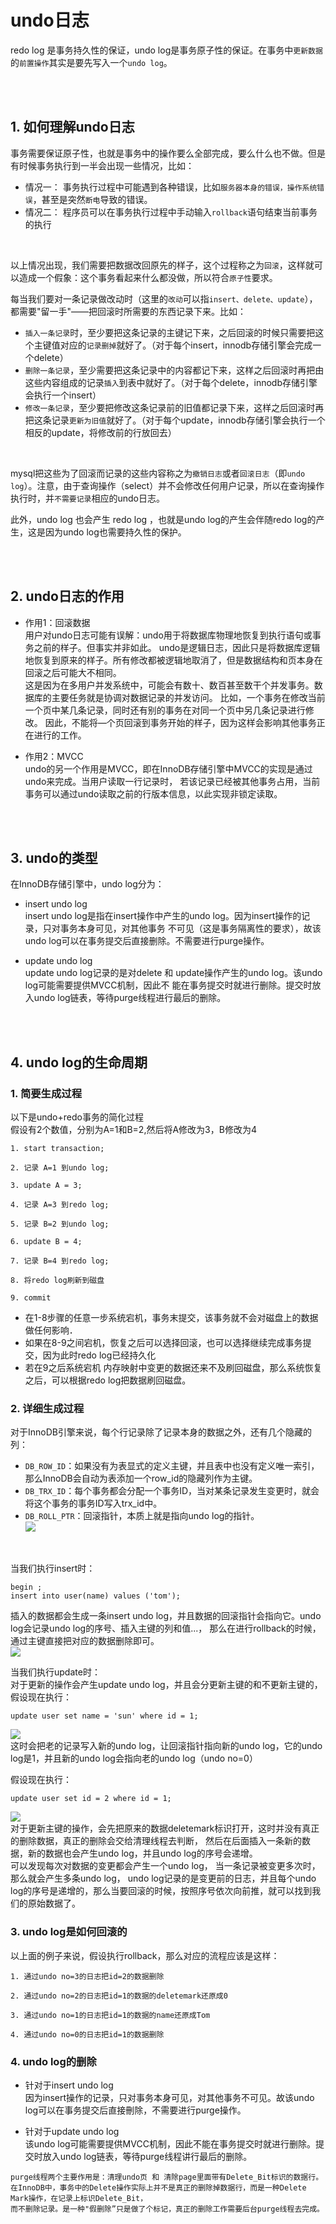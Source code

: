 # undo日志
redo log 是事务持久性的保证，undo log是事务原子性的保证。在事务中```更新数据```的```前置操作```其实是要先写入一个```undo log```。

<br/><br/>
## 1. 如何理解undo日志
事务需要保证原子性，也就是事务中的操作要么全部完成，要么什么也不做。但是有时候事务执行到一半会出现一些情况，比如：
+ 情况一： 事务执行过程中可能遇到各种错误，比如```服务器本身的错误，操作系统错误```，甚至是突然```断电```导致的错误。
+ 情况二： 程序员可以在事务执行过程中手动输入```rollback```语句结束当前事务的执行
<br/>
  

以上情况出现，我们需要把数据改回原先的样子，这个过程称之为```回滚```，这样就可以造成一个假象：这个事务看起来什么都没做，所以符合```原子性```要求。
<br>

每当我们要对一条记录做改动时（这里的```改动```可以指```insert、delete、update```），都需要"留一手"——把回滚时所需要的东西记录下来。比如：
+ ```插入一条记录```时，至少要把这条记录的主键记下来，之后回滚的时候只需要把这个主键值对应的```记录删掉```就好了。（对于每个insert，innodb存储引擎会完成一个delete）
+ ```删除一条记录```，至少需要把这条记录中的内容都记下来，这样之后回滚时再把由这些内容组成的记录```插入```到表中就好了。（对于每个delete，innodb存储引擎会执行一个insert）
+ ```修改一条记录```，至少要把修改这条记录前的旧值都记录下来，这样之后回滚时再把这条记录```更新为旧值```就好了。（对于每个update，innodb存储引擎会执行一个相反的update，将修改前的行放回去）
<br>
  
mysql把这些为了回滚而记录的这些内容称之为```撤销日志```或者```回滚日志```（即```undo log```）。注意，由于查询操作（select）并不会修改任何用户记录，所以在查询操作执行时，并```不需要记录```相应的undo日志。
<br>

此外，undo log 也会产生 redo log ，也就是undo log的产生会伴随redo log的产生，这是因为undo log也需要持久性的保护。




<br/><br/>
## 2. undo日志的作用
+ 作用1：回滚数据 <br>
  用户对undo日志可能有误解：undo用于将数据库物理地恢复到执行语句或事务之前的样子。但事实并非如此。
  undo是逻辑日志，因此只是将数据库逻辑地恢复到原来的样子。所有修改都被逻辑地取消了，但是数据结构和页本身在回滚之后可能大不相同。
  <br>
  这是因为在多用户并发系统中，可能会有数十、数百甚至数干个并发事务。数据库的主要任务就是协调对数据记录的并发访问。
  比如，一个事务在修改当前一个页中某几条记录，同时还有别的事务在对同一个页中另几条记录进行修改。
  因此，不能将—个页回滚到事务开始的样子，因为这样会影响其他事务正在进行的工作。
  

+ 作用2：MVCC <br>
  undo的另一个作用是MVCC，即在InnoDB存储引擎中MVCC的实现是通过undo来完成。当用户读取一行记录时，
  若该记录已经被其他事务占用，当前事务可以通过undo读取之前的行版本信息，以此实现非锁定读取。



<br/><br/>
## 3. undo的类型
在InnoDB存储引擎中，undo log分为：

+ insert undo log <br>
  insert undo log是指在insert操作中产生的undo log。因为insert操作的记录，只对事务本身可见，对其他事务
  不可见（这是事务隔离性的要求），故该undo log可以在事务提交后直接删除。不需要进行purge操作。
  

+ update undo log <br>
  update undo log记录的是对delete 和 update操作产生的undo log。该undo log可能需要提供MVCC机制，因此不
  能在事务提交时就进行删除。提交时放入undo log链表，等待purge线程进行最后的删除。



<br/><br/>
## 4. undo log的生命周期
### 1. 简要生成过程
以下是undo+redo事务的简化过程 <br>
假设有2个数值，分别为A=1和B=2,然后将A修改为3，B修改为4
```text
1. start transaction;

2. 记录 A=1 到undo log;

3. update A = 3;

4. 记录 A=3 到redo log;

5. 记录 B=2 到undo log;

6. update B = 4;

7. 记录 B=4 到redo log;

8. 将redo log刷新到磁盘

9. commit
```
+ 在1-8步骤的任意一步系统宕机，事务末提交，该事务就不会对磁盘上的数据做任何影响． 
+ 如果在8-9之间宕机，恢复之后可以选择回滚，也可以选择继续完成事务提交，因为此时redo log已经持久化
+ 若在9之后系统宕机 内存映射中变更的数据还来不及刷回磁盘，那么系统恢复之后，可以根据redo log把数据刷回磁盘。


### 2. 详细生成过程
对于InnoDB引擎来说，每个行记录除了记录本身的数据之外，还有几个隐藏的列：
+ ```DB_ROW_ID```：如果没有为表显式的定义主键，并且表中也没有定义唯一索引，那么InnoDB会自动为表添加一个row_id的隐藏列作为主键。
+ ```DB_TRX_ID```：每个事务都会分配一个事务ID，当对某条记录发生变更时，就会将这个事务的事务ID写入trx_id中。
+ ```DB_ROLL_PTR```：回滚指针，本质上就是指向undo log的指针。<br>
![](.mysql_undo_log_images/三个隐藏列.png)
<br>
  
当我们执行insert时：
```mysql
begin ;
insert into user(name) values ('tom');
```
插入的数据都会生成一条insert undo log，并且数据的回滚指针会指向它。undo log会记录undo log的序号、插入主键的列和值...，
那么在进行rollback的时候，通过主键直接把对应的数据删除即可。<br>
![](.mysql_undo_log_images/insert时的undo_log.png)
<br>

当我们执行update时：<br>
对于更新的操作会产生update undo log，并且会分更新主键的和不更新主键的，假设现在执行：
```mysql
update user set name = 'sun' where id = 1;
```
![](.mysql_undo_log_images/update时的undo_log.png)
<br>
这时会把老的记录写入新的undo log，让回滚指针指向新的undo log，它的undo log是1，并且新的undo log会指向老的undo log（undo no=0）

假设现在执行：
```mysql
update user set id = 2 where id = 1;
```
![](.mysql_undo_log_images/更新主键时的undo_log.png)
<br>
对于更新主键的操作，会先把原来的数据deletemark标识打开，这时并没有真正的删除数据，真正的删除会交给清理线程去判断，
然后在后面插入一条新的数据，新的数据也会产生undo log，并且undo log的序号会递增。
<br>
可以发现每次对数据的变更都会产生一个undo log， 当一条记录被变更多次时，那么就会产生多条undo log，
undo log记录的是变更前的日志，并且每个undo log的序号是递增的，那么当要回滚的时候，按照序号依次向前推，就可以找到我们的原始数据了。


### 3. undo log是如何回滚的
以上面的例子来说，假设执行rollback，那么对应的流程应该是这样：
```text
1. 通过undo no=3的日志把id=2的数据删除

2. 通过undo no=2的日志把id=1的数据的deletemark还原成0

3. 通过undo no=1的日志把id=1的数据的name还原成Tom

4. 通过undo no=0的日志把id=1的数据删除
```


### 4. undo log的删除
+ 针对于insert undo log <br>
  因为insert操作的记录，只对事务本身可见，对其他事务不可见。故该undo log可以在事务提交后直接刪除，不需要进行purge操作。
  

+ 针对于update undo log <br>
  该undo log可能需要提供MVCC机制，因此不能在事务提交时就进行删除。提交时放入undo log链表，等待purge线程讲行最后的删除。


```text
purge线程两个主要作用是：清理undo页 和 清除page里面带有Delete_Bit标识的数据行。
在InnoDB中，事务中的Delete操作实际上并不是真正的删除掉数据行，而是一种Delete Mark操作，在记录上标识Delete_Bit， 
而不删除记录。是一种"假删除”只是做了个标记，真正的删除工作需要后台purge线程去完成。
```

















